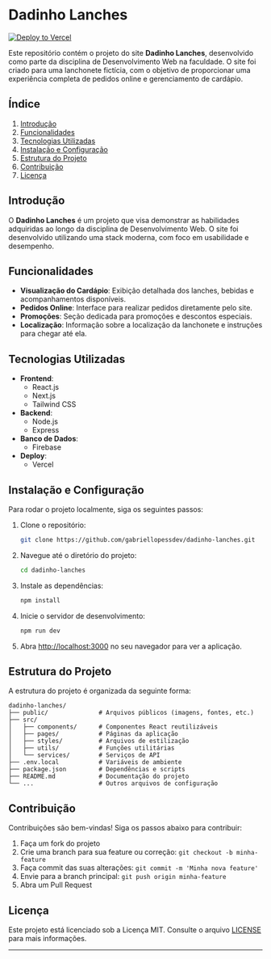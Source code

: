 # Dadinho Lanches

[![Deploy to Vercel](https://vercel.com/button)](https://vercel.com/new/project?template=https://github.com/SEU-USUARIO/dadinho-lanches)

Este repositório contém o projeto do site **Dadinho Lanches**, desenvolvido como parte da disciplina de Desenvolvimento Web na faculdade. O site foi criado para uma lanchonete fictícia, com o objetivo de proporcionar uma experiência completa de pedidos online e gerenciamento de cardápio.

## Índice

1. [Introdução](#introdução)
2. [Funcionalidades](#funcionalidades)
3. [Tecnologias Utilizadas](#tecnologias-utilizadas)
4. [Instalação e Configuração](#instalação-e-configuração)
5. [Estrutura do Projeto](#estrutura-do-projeto)
6. [Contribuição](#contribuição)
7. [Licença](#licença)

## Introdução

O **Dadinho Lanches** é um projeto que visa demonstrar as habilidades adquiridas ao longo da disciplina de Desenvolvimento Web. O site foi desenvolvido utilizando uma stack moderna, com foco em usabilidade e desempenho.

## Funcionalidades

- **Visualização do Cardápio**: Exibição detalhada dos lanches, bebidas e acompanhamentos disponíveis.
- **Pedidos Online**: Interface para realizar pedidos diretamente pelo site.
- **Promoções**: Seção dedicada para promoções e descontos especiais.
- **Localização**: Informação sobre a localização da lanchonete e instruções para chegar até ela.

## Tecnologias Utilizadas

- **Frontend**: 
  - React.js
  - Next.js
  - Tailwind CSS
- **Backend**: 
  - Node.js
  - Express
- **Banco de Dados**: 
  - Firebase
- **Deploy**: 
  - Vercel

## Instalação e Configuração

Para rodar o projeto localmente, siga os seguintes passos:

1. Clone o repositório:
   ```bash
   git clone https://github.com/gabriellopessdev/dadinho-lanches.git
   ```

2. Navegue até o diretório do projeto:
   ```bash
   cd dadinho-lanches
   ```

3. Instale as dependências:
   ```bash
   npm install
   ```

5. Inicie o servidor de desenvolvimento:
   ```bash
   npm run dev
   ```

6. Abra [http://localhost:3000](http://localhost:3000) no seu navegador para ver a aplicação.

## Estrutura do Projeto

A estrutura do projeto é organizada da seguinte forma:

```
dadinho-lanches/
├── public/              # Arquivos públicos (imagens, fontes, etc.)
├── src/
│   ├── components/      # Componentes React reutilizáveis
│   ├── pages/           # Páginas da aplicação
│   ├── styles/          # Arquivos de estilização
│   ├── utils/           # Funções utilitárias
│   └── services/        # Serviços de API
├── .env.local           # Variáveis de ambiente
├── package.json         # Dependências e scripts
├── README.md            # Documentação do projeto
└── ...                  # Outros arquivos de configuração
```

## Contribuição

Contribuições são bem-vindas! Siga os passos abaixo para contribuir:

1. Faça um fork do projeto
2. Crie uma branch para sua feature ou correção: `git checkout -b minha-feature`
3. Faça commit das suas alterações: `git commit -m 'Minha nova feature'`
4. Envie para a branch principal: `git push origin minha-feature`
5. Abra um Pull Request

## Licença

Este projeto está licenciado sob a Licença MIT. Consulte o arquivo [LICENSE](LICENSE) para mais informações.


---

